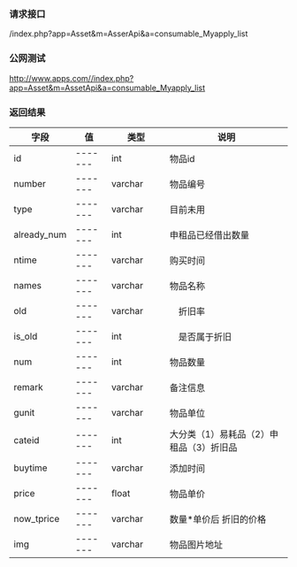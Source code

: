### **请求接口**
/index.php?app=Asset&m=AsserApi&a=consumable_Myapply_list



### **公网测试**
http://www.apps.com//index.php?app=Asset&m=AssetApi&a=consumable_Myapply_list



### **返回结果**
|字段        |值          |类型    |说明        |
| ---------  |--------    |-------- |--------  |
|id          |-------   |int    |物品id   |
|number      | -------     |varchar  |物品编号      |
|type        | -------    |varchar  |目前未用      |
|already_num | -------     |int  |申租品已经借出数量     |
|ntime       |  -------   |varchar     |  购买时间   |
|names       |-------     |varchar   |物品名称          |
|old         |   -------         |varchar　　|　折旧率 |
|is_old| -------   |int　|　是否属于折旧     |
|num |    -------         |int | 物品数量 |
|remark|  -------      | varchar   |  备注信息   |
|gunit|   -------        |  varchar | 物品单位|
|cateid|   -------       |  int  |  大分类（1）易耗品（2）申租品（3）折旧品|
|buytime|  -------        | varchar    |  添加时间   |
|price|   -------          |   float |  物品单价    |
|now_tprice        | -------     | varchar   | 数量*单价后 折旧的价格   |
|img|  -------         |   varchar  |  物品图片地址    |